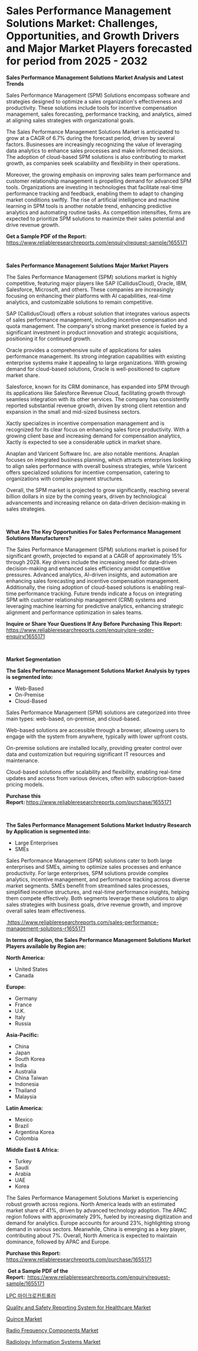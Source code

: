 <p><h1>Sales Performance Management Solutions Market: Challenges, Opportunities, and Growth Drivers and Major Market Players forecasted for period from 2025 - 2032</h1></p><p><strong>Sales Performance Management Solutions Market Analysis and Latest Trends</strong></p>
<p><p>Sales Performance Management (SPM) Solutions encompass software and strategies designed to optimize a sales organization's effectiveness and productivity. These solutions include tools for incentive compensation management, sales forecasting, performance tracking, and analytics, aimed at aligning sales strategies with organizational goals. </p><p>The Sales Performance Management Solutions Market is anticipated to grow at a CAGR of 6.7% during the forecast period, driven by several factors. Businesses are increasingly recognizing the value of leveraging data analytics to enhance sales processes and make informed decisions. The adoption of cloud-based SPM solutions is also contributing to market growth, as companies seek scalability and flexibility in their operations. </p><p>Moreover, the growing emphasis on improving sales team performance and customer relationship management is propelling demand for advanced SPM tools. Organizations are investing in technologies that facilitate real-time performance tracking and feedback, enabling them to adapt to changing market conditions swiftly. The rise of artificial intelligence and machine learning in SPM tools is another notable trend, enhancing predictive analytics and automating routine tasks. As competition intensifies, firms are expected to prioritize SPM solutions to maximize their sales potential and drive revenue growth.</p></p>
<p><strong>Get a Sample PDF of the Report:&nbsp;</strong> <a href="https://www.reliableresearchreports.com/enquiry/request-sample/1655171?utm_campaign=40&utm_medium=2&utm_source=Github&utm_content=ia&utm_term=06032025&utm_id=sales-performance-management-solutions">https://www.reliableresearchreports.com/enquiry/request-sample/1655171</a></p>
<p>&nbsp;</p>
<p><strong>Sales Performance Management Solutions Major Market Players</strong></p>
<p><p>The Sales Performance Management (SPM) solutions market is highly competitive, featuring major players like SAP (CallidusCloud), Oracle, IBM, Salesforce, Microsoft, and others. These companies are increasingly focusing on enhancing their platforms with AI capabilities, real-time analytics, and customizable solutions to remain competitive.</p><p>SAP (CallidusCloud) offers a robust solution that integrates various aspects of sales performance management, including incentive compensation and quota management. The company's strong market presence is fueled by a significant investment in product innovation and strategic acquisitions, positioning it for continued growth.</p><p>Oracle provides a comprehensive suite of applications for sales performance management. Its strong integration capabilities with existing enterprise systems make it appealing to large organizations. With growing demand for cloud-based solutions, Oracle is well-positioned to capture market share.</p><p>Salesforce, known for its CRM dominance, has expanded into SPM through its applications like Salesforce Revenue Cloud, facilitating growth through seamless integration with its other services. The company has consistently reported substantial revenue growth, driven by strong client retention and expansion in the small and mid-sized business sectors.</p><p>Xactly specializes in incentive compensation management and is recognized for its clear focus on enhancing sales force productivity. With a growing client base and increasing demand for compensation analytics, Xactly is expected to see a considerable uptick in market share.</p><p>Anaplan and Varicent Software Inc. are also notable mentions. Anaplan focuses on integrated business planning, which attracts enterprises looking to align sales performance with overall business strategies, while Varicent offers specialized solutions for incentive compensation, catering to organizations with complex payment structures.</p><p>Overall, the SPM market is projected to grow significantly, reaching several billion dollars in size by the coming years, driven by technological advancements and increasing reliance on data-driven decision-making in sales strategies.</p></p>
<p>&nbsp;</p>
<p><strong>What Are The Key Opportunities For Sales Performance Management Solutions Manufacturers?</strong></p>
<p><p>The Sales Performance Management (SPM) solutions market is poised for significant growth, projected to expand at a CAGR of approximately 15% through 2028. Key drivers include the increasing need for data-driven decision-making and enhanced sales efficiency amidst competitive pressures. Advanced analytics, AI-driven insights, and automation are enhancing sales forecasting and incentive compensation management. Additionally, the rising adoption of cloud-based solutions is enabling real-time performance tracking. Future trends indicate a focus on integrating SPM with customer relationship management (CRM) systems and leveraging machine learning for predictive analytics, enhancing strategic alignment and performance optimization in sales teams.</p></p>
<p><strong>Inquire or Share Your Questions If Any Before Purchasing This Report:</strong> <a href="https://www.reliableresearchreports.com/enquiry/pre-order-enquiry/1655171?utm_campaign=40&utm_medium=2&utm_source=Github&utm_content=ia&utm_term=06032025&utm_id=sales-performance-management-solutions">https://www.reliableresearchreports.com/enquiry/pre-order-enquiry/1655171</a></p>
<p>&nbsp;</p>
<p><strong>Market Segmentation</strong></p>
<p><strong>The Sales Performance Management Solutions Market Analysis by types is segmented into:</strong></p>
<p><ul><li>Web-Based</li><li>On-Premise</li><li>Cloud-Based</li></ul></p>
<p><p>Sales Performance Management (SPM) solutions are categorized into three main types: web-based, on-premise, and cloud-based. </p><p>Web-based solutions are accessible through a browser, allowing users to engage with the system from anywhere, typically with lower upfront costs. </p><p>On-premise solutions are installed locally, providing greater control over data and customization but requiring significant IT resources and maintenance. </p><p>Cloud-based solutions offer scalability and flexibility, enabling real-time updates and access from various devices, often with subscription-based pricing models.</p></p>
<p><strong>Purchase this Report:&nbsp;</strong><a href="https://www.reliableresearchreports.com/purchase/1655171?utm_campaign=40&utm_medium=2&utm_source=Github&utm_content=ia&utm_term=06032025&utm_id=sales-performance-management-solutions">https://www.reliableresearchreports.com/purchase/1655171</a></p>
<p>&nbsp;</p>
<p><strong>The Sales Performance Management Solutions Market Industry Research by Application is segmented into:</strong></p>
<p><ul><li>Large Enterprises</li><li>SMEs</li></ul></p>
<p><p>Sales Performance Management (SPM) solutions cater to both large enterprises and SMEs, aiming to optimize sales processes and enhance productivity. For large enterprises, SPM solutions provide complex analytics, incentive management, and performance tracking across diverse market segments. SMEs benefit from streamlined sales processes, simplified incentive structures, and real-time performance insights, helping them compete effectively. Both segments leverage these solutions to align sales strategies with business goals, drive revenue growth, and improve overall sales team effectiveness.</p></p>
<p><a href="https://www.reliableresearchreports.com/sales-performance-management-solutions-r1655171?utm_campaign=40&utm_medium=2&utm_source=Github&utm_content=ia&utm_term=06032025&utm_id=sales-performance-management-solutions">&nbsp;https://www.reliableresearchreports.com/sales-performance-management-solutions-r1655171</a></p>
<p><strong>In terms of Region, the Sales Performance Management Solutions Market Players available by Region are:</strong></p>
<p>
    <p> <strong> North America: </strong>
        <ul>
            <li>United States</li>
            <li>Canada</li>
        </ul>
        </p> 
    <p> <strong> Europe: </strong>
        <ul>
            <li>Germany</li>
            <li>France</li>
            <li>U.K.</li>
            <li>Italy</li>
            <li>Russia</li>
        </ul>
        </p> 
    <p> <strong> Asia-Pacific: </strong>
        <ul>
            <li>China</li>
            <li>Japan</li>
            <li>South Korea</li>
            <li>India</li>
            <li>Australia</li>
            <li>China Taiwan</li>
            <li>Indonesia</li>
            <li>Thailand</li>
            <li>Malaysia</li>
        </ul>
        </p> 
    <p> <strong> Latin America: </strong>
        <ul>
            <li>Mexico</li>
            <li>Brazil</li>
            <li>Argentina Korea</li>
            <li>Colombia</li>
        </ul>
        </p> 
    <p> <strong> Middle East & Africa: </strong>
        <ul>
            <li>Turkey</li>
            <li>Saudi</li>
            <li>Arabia</li>
            <li>UAE</li>
            <li>Korea</li>
        </ul>
    </p>
    </p>
<p><p>The Sales Performance Management Solutions Market is experiencing robust growth across regions. North America leads with an estimated market share of 41%, driven by advanced technology adoption. The APAC region follows with approximately 29%, fueled by increasing digitization and demand for analytics. Europe accounts for around 23%, highlighting strong demand in various sectors. Meanwhile, China is emerging as a key player, contributing about 7%. Overall, North America is expected to maintain dominance, followed by APAC and Europe.</p></p>
<p><strong>Purchase this Report: </strong><a href="https://www.reliableresearchreports.com/purchase/1655171?utm_campaign=40&utm_medium=2&utm_source=Github&utm_content=ia&utm_term=06032025&utm_id=sales-performance-management-solutions">https://www.reliableresearchreports.com/purchase/1655171</a></p>
<p>&nbsp;<strong>Get a Sample PDF of the Report:&nbsp;&nbsp;</strong><a href="https://www.reliableresearchreports.com/enquiry/request-sample/1655171?utm_campaign=40&utm_medium=2&utm_source=Github&utm_content=ia&utm_term=06032025&utm_id=sales-performance-management-solutions">https://www.reliableresearchreports.com/enquiry/request-sample/1655171</a></p>
<p><strong></strong></p>
<p><p><a href="https://github.com/sougarounis/Market-Research-Report-List-7/blob/main/196437142088.md?utm_campaign=40&utm_medium=2&utm_source=Github&utm_content=ia&utm_term=06032025&utm_id=sales-performance-management-solutions">LPC 마이크로컨트롤러</a></p><p><a href="https://github.com/minakibanov/Market-Research-Report-List-1/blob/main/quality-and-safety-reporting-system-for-healthcare-market.md?utm_campaign=40&utm_medium=2&utm_source=Github&utm_content=ia&utm_term=06032025&utm_id=sales-performance-management-solutions">Quality and Safety Reporting System for Healthcare Market</a></p><p><a href="https://github.com/gripeluigstt/Market-Research-Report-List-1/blob/main/quince-market.md?utm_campaign=40&utm_medium=2&utm_source=Github&utm_content=ia&utm_term=06032025&utm_id=sales-performance-management-solutions">Quince Market</a></p><p><a href="https://github.com/rvadencho/Market-Research-Report-List-1/blob/main/radio-frequency-components-market.md?utm_campaign=40&utm_medium=2&utm_source=Github&utm_content=ia&utm_term=06032025&utm_id=sales-performance-management-solutions">Radio Frequency Components Market</a></p><p><a href="https://github.com/muoioconzej8/Market-Research-Report-List-1/blob/main/radiology-information-systems-market.md?utm_campaign=40&utm_medium=2&utm_source=Github&utm_content=ia&utm_term=06032025&utm_id=sales-performance-management-solutions">Radiology Information Systems Market</a></p></p>